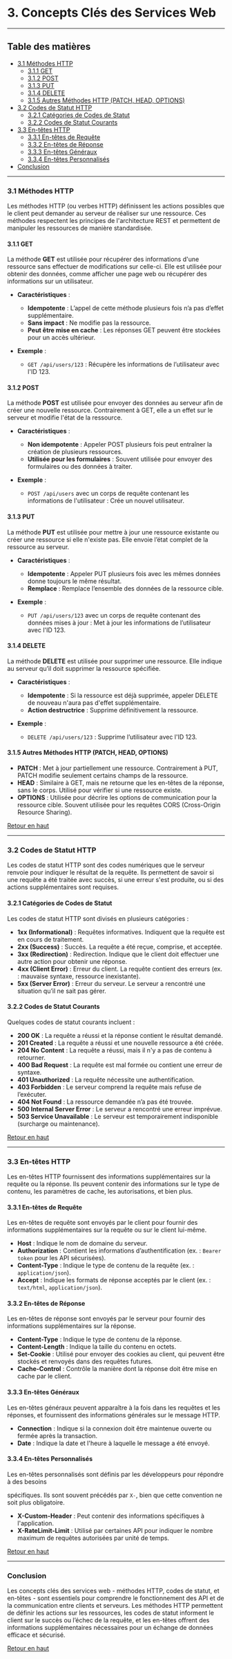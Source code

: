 # 3. Concepts Clés des Services Web

---

## Table des matières
- [3.1 Méthodes HTTP](#methodes-http)
  - [3.1.1 GET](#get)
  - [3.1.2 POST](#post)
  - [3.1.3 PUT](#put)
  - [3.1.4 DELETE](#delete)
  - [3.1.5 Autres Méthodes HTTP (PATCH, HEAD, OPTIONS)](#autres-methodes)
- [3.2 Codes de Statut HTTP](#codes-status-http)
  - [3.2.1 Catégories de Codes de Statut](#categories-codes-status)
  - [3.2.2 Codes de Statut Courants](#codes-status-courants)
- [3.3 En-têtes HTTP](#entetes-http)
  - [3.3.1 En-têtes de Requête](#entetes-requete)
  - [3.3.2 En-têtes de Réponse](#entetes-reponse)
  - [3.3.3 En-têtes Généraux](#entetes-generaux)
  - [3.3.4 En-têtes Personnalisés](#entetes-personnalises)
- [Conclusion](#conclusion)

---

### <a name="methodes-http">3.1 Méthodes HTTP</a>

Les méthodes HTTP (ou verbes HTTP) définissent les actions possibles que le client peut demander au serveur de réaliser sur une ressource. Ces méthodes respectent les principes de l'architecture REST et permettent de manipuler les ressources de manière standardisée.

#### <a name="get">3.1.1 GET</a>

La méthode **GET** est utilisée pour récupérer des informations d'une ressource sans effectuer de modifications sur celle-ci. Elle est utilisée pour obtenir des données, comme afficher une page web ou récupérer des informations sur un utilisateur.

- **Caractéristiques** :
  - **Idempotente** : L’appel de cette méthode plusieurs fois n’a pas d’effet supplémentaire.
  - **Sans impact** : Ne modifie pas la ressource.
  - **Peut être mise en cache** : Les réponses GET peuvent être stockées pour un accès ultérieur.

- **Exemple** :
  - `GET /api/users/123` : Récupère les informations de l’utilisateur avec l'ID 123.

#### <a name="post">3.1.2 POST</a>

La méthode **POST** est utilisée pour envoyer des données au serveur afin de créer une nouvelle ressource. Contrairement à GET, elle a un effet sur le serveur et modifie l'état de la ressource.

- **Caractéristiques** :
  - **Non idempotente** : Appeler POST plusieurs fois peut entraîner la création de plusieurs ressources.
  - **Utilisée pour les formulaires** : Souvent utilisée pour envoyer des formulaires ou des données à traiter.
  
- **Exemple** :
  - `POST /api/users` avec un corps de requête contenant les informations de l'utilisateur : Crée un nouvel utilisateur.

#### <a name="put">3.1.3 PUT</a>

La méthode **PUT** est utilisée pour mettre à jour une ressource existante ou créer une ressource si elle n'existe pas. Elle envoie l’état complet de la ressource au serveur.

- **Caractéristiques** :
  - **Idempotente** : Appeler PUT plusieurs fois avec les mêmes données donne toujours le même résultat.
  - **Remplace** : Remplace l’ensemble des données de la ressource cible.

- **Exemple** :
  - `PUT /api/users/123` avec un corps de requête contenant des données mises à jour : Met à jour les informations de l’utilisateur avec l'ID 123.

#### <a name="delete">3.1.4 DELETE</a>

La méthode **DELETE** est utilisée pour supprimer une ressource. Elle indique au serveur qu’il doit supprimer la ressource spécifiée.

- **Caractéristiques** :
  - **Idempotente** : Si la ressource est déjà supprimée, appeler DELETE de nouveau n'aura pas d'effet supplémentaire.
  - **Action destructrice** : Supprime définitivement la ressource.

- **Exemple** :
  - `DELETE /api/users/123` : Supprime l’utilisateur avec l'ID 123.

#### <a name="autres-methodes">3.1.5 Autres Méthodes HTTP (PATCH, HEAD, OPTIONS)</a>

- **PATCH** : Met à jour partiellement une ressource. Contrairement à PUT, PATCH modifie seulement certains champs de la ressource.
- **HEAD** : Similaire à GET, mais ne retourne que les en-têtes de la réponse, sans le corps. Utilisé pour vérifier si une ressource existe.
- **OPTIONS** : Utilisée pour décrire les options de communication pour la ressource cible. Souvent utilisée pour les requêtes CORS (Cross-Origin Resource Sharing).

[Retour en haut](#)

---

### <a name="codes-status-http">3.2 Codes de Statut HTTP</a>

Les codes de statut HTTP sont des codes numériques que le serveur renvoie pour indiquer le résultat de la requête. Ils permettent de savoir si une requête a été traitée avec succès, si une erreur s'est produite, ou si des actions supplémentaires sont requises.

#### <a name="categories-codes-status">3.2.1 Catégories de Codes de Statut</a>

Les codes de statut HTTP sont divisés en plusieurs catégories :

- **1xx (Informational)** : Requêtes informatives. Indiquent que la requête est en cours de traitement.
- **2xx (Success)** : Succès. La requête a été reçue, comprise, et acceptée.
- **3xx (Redirection)** : Redirection. Indique que le client doit effectuer une autre action pour obtenir une réponse.
- **4xx (Client Error)** : Erreur du client. La requête contient des erreurs (ex. : mauvaise syntaxe, ressource inexistante).
- **5xx (Server Error)** : Erreur du serveur. Le serveur a rencontré une situation qu’il ne sait pas gérer.

#### <a name="codes-status-courants">3.2.2 Codes de Statut Courants</a>

Quelques codes de statut courants incluent :

- **200 OK** : La requête a réussi et la réponse contient le résultat demandé.
- **201 Created** : La requête a réussi et une nouvelle ressource a été créée.
- **204 No Content** : La requête a réussi, mais il n'y a pas de contenu à retourner.
- **400 Bad Request** : La requête est mal formée ou contient une erreur de syntaxe.
- **401 Unauthorized** : La requête nécessite une authentification.
- **403 Forbidden** : Le serveur comprend la requête mais refuse de l’exécuter.
- **404 Not Found** : La ressource demandée n’a pas été trouvée.
- **500 Internal Server Error** : Le serveur a rencontré une erreur imprévue.
- **503 Service Unavailable** : Le serveur est temporairement indisponible (surcharge ou maintenance).

[Retour en haut](#)

---

### <a name="entetes-http">3.3 En-têtes HTTP</a>

Les en-têtes HTTP fournissent des informations supplémentaires sur la requête ou la réponse. Ils peuvent contenir des informations sur le type de contenu, les paramètres de cache, les autorisations, et bien plus.

#### <a name="entetes-requete">3.3.1 En-têtes de Requête</a>

Les en-têtes de requête sont envoyés par le client pour fournir des informations supplémentaires sur la requête ou sur le client lui-même.

- **Host** : Indique le nom de domaine du serveur.
- **Authorization** : Contient les informations d’authentification (ex. : `Bearer token` pour les API sécurisées).
- **Content-Type** : Indique le type de contenu de la requête (ex. : `application/json`).
- **Accept** : Indique les formats de réponse acceptés par le client (ex. : `text/html`, `application/json`).

#### <a name="entetes-reponse">3.3.2 En-têtes de Réponse</a>

Les en-têtes de réponse sont envoyés par le serveur pour fournir des informations supplémentaires sur la réponse.

- **Content-Type** : Indique le type de contenu de la réponse.
- **Content-Length** : Indique la taille du contenu en octets.
- **Set-Cookie** : Utilisé pour envoyer des cookies au client, qui peuvent être stockés et renvoyés dans des requêtes futures.
- **Cache-Control** : Contrôle la manière dont la réponse doit être mise en cache par le client.

#### <a name="entetes-generaux">3.3.3 En-têtes Généraux</a>

Les en-têtes généraux peuvent apparaître à la fois dans les requêtes et les réponses, et fournissent des informations générales sur le message HTTP.

- **Connection** : Indique si la connexion doit être maintenue ouverte ou fermée après la transaction.
- **Date** : Indique la date et l'heure à laquelle le message a été envoyé.

#### <a name="entetes-personnalises">3.3.4 En-têtes Personnalisés</a>

Les en-têtes personnalisés sont définis par les développeurs pour répondre à des besoins

 spécifiques. Ils sont souvent précédés par `X-`, bien que cette convention ne soit plus obligatoire.

- **X-Custom-Header** : Peut contenir des informations spécifiques à l'application.
- **X-RateLimit-Limit** : Utilisé par certaines API pour indiquer le nombre maximum de requêtes autorisées par unité de temps.

[Retour en haut](#)

---

### <a name="conclusion">Conclusion</a>

Les concepts clés des services web - méthodes HTTP, codes de statut, et en-têtes - sont essentiels pour comprendre le fonctionnement des API et de la communication entre clients et serveurs. Les méthodes HTTP permettent de définir les actions sur les ressources, les codes de statut informent le client sur le succès ou l’échec de la requête, et les en-têtes offrent des informations supplémentaires nécessaires pour un échange de données efficace et sécurisé.

[Retour en haut](#)
